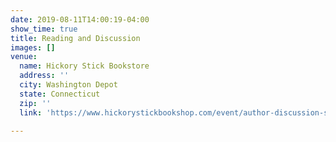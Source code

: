 ```yaml
---
date: 2019-08-11T14:00:19-04:00
show_time: true
title: Reading and Discussion
images: []
venue:
  name: Hickory Stick Bookstore
  address: ''
  city: Washington Depot
  state: Connecticut
  zip: ''
  link: 'https://www.hickorystickbookshop.com/event/author-discussion-signing-roxana-robinson-dawsons-fall '

---
```

